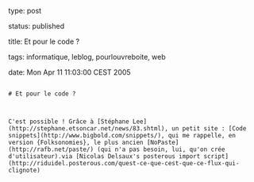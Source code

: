 type: post
status: published
title: Et pour le code ?
tags: informatique, leblog, pourlouvreboite, web
date: Mon Apr 11 11:03:00 CEST 2005
~~~~~~
# Et pour le code ?

C'est possible ! Grâce à [Stéphane Lee](http://stephane.etsoncar.net/news/83.shtml), un petit site : [Code snippets](http://www.bigbold.com/snippets/), qui me rappelle, en version {Folksonomies}, le plus ancien [NoPaste](http://rafb.net/paste/) (qui n'a pas besoin, lui, qu'on crée d'utilisateur).via [Nicolas Delsaux's posterous import script](http://riduidel.posterous.com/quest-ce-que-cest-que-ce-flux-qui-clignote)
